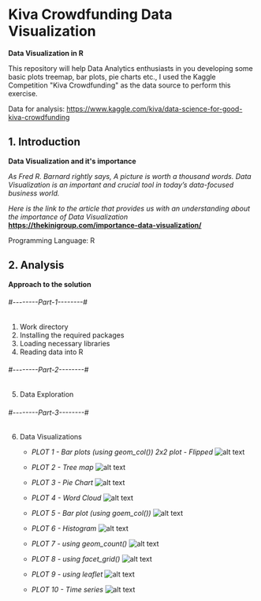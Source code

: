 # Kiva Crowdfunding Data Visualization

**Data Visualization in R**

This repository will help Data Analytics enthusiasts in you developing some basic plots treemap, bar plots, pie charts etc., I used the Kaggle Competition "Kiva Crowdfunding" as the data source to perform this exercise.

Data for analysis: https://www.kaggle.com/kiva/data-science-for-good-kiva-crowdfunding

## 1. Introduction

**Data Visualization and it's importance**

*As Fred R. Barnard rightly says, A picture is worth a thousand words. Data Visualization is an important and crucial tool in today’s data-focused business world.*

*Here is the link to the article that provides us with an understanding about the importance of Data Visualization* **https://thekinigroup.com/importance-data-visualization/**

Programming Language: R 

## 2. Analysis

**Approach to the solution**

###### #--------Part-1--------#
 1. Work directory
 2. Installing the required packages
 3. Loading necessary libraries
 4. Reading data into R


###### #--------Part-2--------#
 5. Data Exploration
 
 ###### #--------Part-3--------#
 6. Data Visualizations 
    * *PLOT 1 - Bar plots (using geom_col()) 2x2 plot - Flipped*
    ![alt text](https://github.com/aparnaadiraju92/Kiva-Crowdfunding-Data-Visualization-/blob/master/Plots/Plot1.PNG)
    
    * *PLOT 2 - Tree map*
    ![alt text](https://github.com/aparnaadiraju92/Kiva-Crowdfunding-Data-Visualization-/blob/master/Plots/Plot2.PNG)
    
    * *PLOT 3 - Pie Chart*
    ![alt text](https://github.com/aparnaadiraju92/Kiva-Crowdfunding-Data-Visualization-/blob/master/Plots/Plot3.PNG)
      
    * *PLOT 4 - Word Cloud*
    ![alt text](https://github.com/aparnaadiraju92/Kiva-Crowdfunding-Data-Visualization-/blob/master/Plots/Plot4.PNG)
      
      
    * *PLOT 5 - Bar plot (using goem_col())*
    ![alt text](https://github.com/aparnaadiraju92/Kiva-Crowdfunding-Data-Visualization-/blob/master/Plots/Plot5.PNG)
      
      
    * *PLOT 6 - Histogram*
    ![alt text](https://github.com/aparnaadiraju92/Kiva-Crowdfunding-Data-Visualization-/blob/master/Plots/Plot6.PNG)
      
    * *PLOT 7 - using geom_count()*
    ![alt text](https://github.com/aparnaadiraju92/Kiva-Crowdfunding-Data-Visualization-/blob/master/Plots/Plot7.PNG)
      
      
    * *PLOT 8 - using facet_grid()*
    ![alt text](https://github.com/aparnaadiraju92/Kiva-Crowdfunding-Data-Visualization-/blob/master/Plots/Plot8.PNG)
      
    * *PLOT 9 - using leaflet*
    ![alt text](https://github.com/aparnaadiraju92/Kiva-Crowdfunding-Data-Visualization-/blob/master/Plots/Plot9.PNG)
      
    * *PLOT 10 - Time series*
    ![alt text](https://github.com/aparnaadiraju92/Kiva-Crowdfunding-Data-Visualization-/blob/master/Plots/Plot10.PNG)
